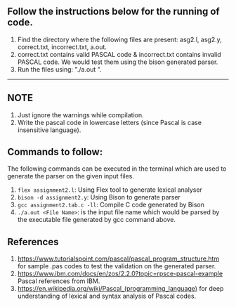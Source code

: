 ## Follow the instructions below for the running of code.

1. Find the directory where the following files are present: asg2.l, asg2.y, correct.txt, incorrect.txt, a.out.
2. correct.txt contains valid PASCAL code & incorrect.txt contains invalid PASCAL code. We would test them using the bison generated parser.
3. Run the files using: "./a.out <file name>".
___________________________________________________________________________________________________________________________________

## NOTE
1. Just ignore the warnings while compilation.
2. Write the pascal code in lowercase letters (since Pascal is case insensitive language).


## Commands to follow:

The following commands can be executed in the terminal which are used to generate the parser on the given input files.

1. `flex assignment2.l`: Using Flex tool to generate lexical analyser
2. `bison -d assignment2.y`: Using Bison to generate parser
3. `gcc assignment2.tab.c -ll`: Compile C code generated by Bison
4. `./a.out <File Name>`: <File Name> is the input file name which would be parsed by the executable file generated by gcc command above.

## References

1. https://www.tutorialspoint.com/pascal/pascal_program_structure.htm for sample .pas codes to test the validation on the generated parser.
2. https://www.ibm.com/docs/en/zos/2.2.0?topic=rpsce-pascal-example Pascal references from IBM.
3. https://en.wikipedia.org/wiki/Pascal_(programming_language) for deep understanding of lexical and syntax analysis of Pascal codes.
